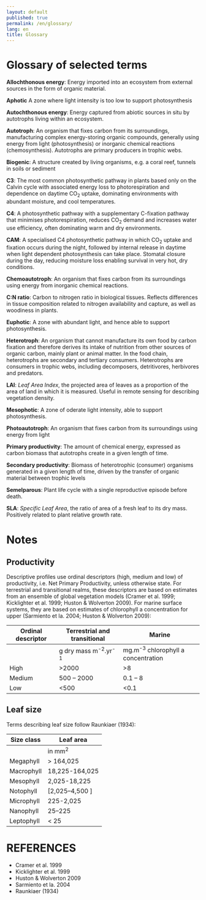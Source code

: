 ```yaml
---
layout: default
published: true
permalink: /en/glossary/
lang: en
title: Glossary
---
```

# Glossary of selected terms

**Allochthonous energy**: Energy imported into an ecosystem from external sources in the form of organic material.

**Aphotic**	A zone where light intensity is too low to support photosynthesis

**Autochthonous energy**:	Energy captured from abiotic sources in situ by autotrophs living within an ecosystem.

**Autotroph**:	An organism that fixes carbon from its surroundings, manufacturing complex energy-storing organic compounds, generally using energy from light (photosynthesis) or inorganic chemical reactions (chemosynthesis). Autotrophs are primary producers in trophic webs.

**Biogenic**:	A structure created by living organisms, e.g. a coral reef, tunnels in soils or sediment

**C3**: The most common photosynthetic pathway in plants based only on the Calvin cycle with associated energy loss to photorespiration and dependence on daytime CO<sub>2</sub> uptake, dominating environments with abundant moisture, and cool temperatures.

**C4**: A photosynthetic pathway with a supplementary C-fixation pathway that minimises photorespiration, reduces CO<sub>2</sub> demand and increases water use efficiency, often dominating warm and dry environments.

**CAM**:	A specialised C4 photosynthetic pathway in which CO<sub>2</sub> uptake and fixation occurs during the night, followed by internal release in daytime  when light dependent photosynthesis can take place. Stomatal closure during the day, reducing moisture loss enabling survival in very hot, dry conditions.

**Chemoautotroph**:	An organism that fixes carbon from its surroundings using energy from inorganic chemical reactions.

**C:N ratio**:	Carbon to nitrogen ratio in biological tissues. Reflects differences in tissue composition related to nitrogen availability and capture, as well as woodiness in plants.

**Euphotic**:	A zone with abundant light, and hence able to support photosynthesis.

**Heterotroph**:	An organism that cannot manufacture its own food by carbon fixation and therefore derives its intake of nutrition from other sources of organic carbon, mainly plant or animal matter. In the food chain, heterotrophs are secondary and tertiary consumers. Heterotrophs are consumers in trophic webs, including decomposers, detritivores, herbivores and predators.

**LAI**:	*Leaf Area Index*, the projected area of leaves as a proportion of the area of land in which it is measured. Useful in remote sensing for describing vegetation density.

**Mesophotic**:	A zone of oderate light intensity, able to support photosynthesis.

**Photoautotroph**:	An organism that fixes carbon from its surroundings using energy from light

**Primary productivity**:	The amount of chemical energy, expressed as carbon biomass that autotrophs create in a given length of time.

**Secondary productivity**:	Biomass of heterotrophic (consumer) organisms generated in a given length of time, driven by the transfer of organic material between trophic levels

**Semelparous**:	Plant life cycle with a single reproductive episode before death.

**SLA**:	*Specific Leaf Area*, the ratio of area of a fresh leaf to its dry mass. Positively related to plant relative growth rate.

# Notes
## Productivity
 Descriptive profiles use ordinal descriptors (high, medium and low)  of productivity, i.e. Net Primary Productivity, unless otherwise state.  For terrestrial and transitional realms, these descriptors are based on estimates from an ensemble of global vegetation models (Cramer et al. 1999; Kicklighter et al. 1999; Huston & Wolverton 2009). For marine surface systems, they are based on estimates of chlorophyll a concentration for upper (Sarmiento et la. 2004; Huston & Wolverton 2009):

| Ordinal descriptor |	Terrestrial and transitional | Marine |
|---|---|---|
| | g dry mass m<sup>-2</sup>.yr<sup>-1</sup> | mg.m<sup>-3</sup> chlorophyll a concentration |
| High | >2000  | >8  |
| Medium | 500 – 2000   | 0.1 – 8    |
| Low | <500 | <0.1   |

## Leaf size

Terms describing leaf size follow Raunkiaer (1934):

| Size class |	Leaf area |
|---|---|
|  |	in mm<sup>2</sup> |
|Megaphyll	|> 164,025  |
|Macrophyll	|18,225-164,025|
|Mesophyll	|2,025-18,225 |
|Notophyll	|[2,025–4,500 ]|
|Microphyll	|225-2,025 |
|Nanophyll	|25–225 |
|Leptophyll	|< 25 |


# REFERENCES
* Cramer et al. 1999
* Kicklighter et al. 1999
* Huston & Wolverton 2009
* Sarmiento et la. 2004
* Raunkiaer (1934)

